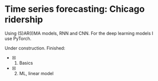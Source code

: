 # Time series forecasting: Chicago ridership

Using (S)AR(I)MA models, RNN and CNN. For the deep learning models I use PyTorch.

Under construction. Finished:

- [x] 1. Basics
- [x] 2. ML, linear model
